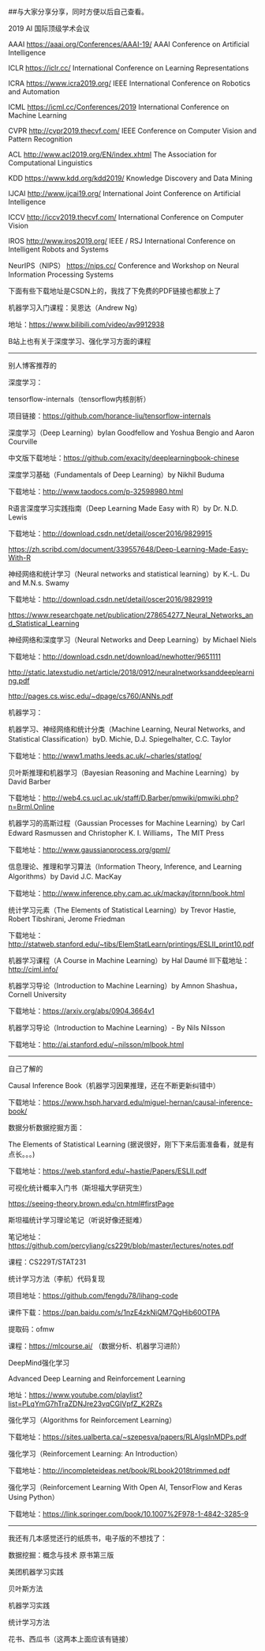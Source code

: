 ##与大家分享分享，同时方便以后自己查看。

2019 AI 国际顶级学术会议

AAAI https://aaai.org/Conferences/AAAI-19/  AAAI Conference on Artificial Intelligence

ICLR https://iclr.cc/   International Conference on Learning Representations

ICRA https://www.icra2019.org/   IEEE International Conference on Robotics and Automation

ICML https://icml.cc/Conferences/2019   International Conference on Machine Learning

CVPR  http://cvpr2019.thecvf.com/   IEEE Conference on Computer Vision and Pattern Recognition

ACL   http://www.acl2019.org/EN/index.xhtml     The Association for Computational Linguistics

KDD  https://www.kdd.org/kdd2019/   Knowledge Discovery and Data Mining

IJCAI  http://www.ijcai19.org/   International Joint Conference on Artificial Intelligence

ICCV http://iccv2019.thecvf.com/   International Conference on Computer Vision

IROS  http://www.iros2019.org/   IEEE / RSJ International Conference on Intelligent Robots and Systems

NeurIPS（NIPS） https://nips.cc/  Conference and Workshop on Neural Information Processing Systems
 
下面有些下载地址是CSDN上的，我找了下免费的PDF链接也都放上了

机器学习入门课程：吴恩达（Andrew Ng）

地址：https://www.bilibili.com/video/av9912938

B站上也有关于深度学习、强化学习方面的课程
**************************************************************
别人博客推荐的

深度学习：

tensorflow-internals（tensorflow内核剖析）

项目链接：https://github.com/horance-liu/tensorflow-internals

深度学习（Deep Learning）byIan Goodfellow and Yoshua Bengio and Aaron Courville

中文版下载地址：https://github.com/exacity/deeplearningbook-chinese

深度学习基础（Fundamentals of Deep Learning）by Nikhil Buduma

下载地址：http://www.taodocs.com/p-32598980.html

R语言深度学习实践指南（Deep Learning Made Easy with R）by Dr. N.D. Lewis

下载地址：http://download.csdn.net/detail/oscer2016/9829915

https://zh.scribd.com/document/339557648/Deep-Learning-Made-Easy-With-R

神经网络和统计学习（Neural networks and statistical learning）by K.-L. Du and M.N.s. Swamy

下载地址：http://download.csdn.net/detail/oscer2016/9829919

https://www.researchgate.net/publication/278654277_Neural_Networks_and_Statistical_Learning

神经网络和深度学习（Neural Networks and Deep Learning）by Michael Niels

下载地址：http://download.csdn.net/download/newhotter/9651111

http://static.latexstudio.net/article/2018/0912/neuralnetworksanddeeplearning.pdf

http://pages.cs.wisc.edu/~dpage/cs760/ANNs.pdf

机器学习：

机器学习、神经网络和统计分类（Machine Learning, Neural Networks, and Statistical Classification）byD. Michie, D.J. Spiegelhalter, C.C. 
Taylor

下载地址：http://www1.maths.leeds.ac.uk/~charles/statlog/

贝叶斯推理和机器学习（Bayesian Reasoning and Machine Learning）by David Barber

下载地址：http://web4.cs.ucl.ac.uk/staff/D.Barber/pmwiki/pmwiki.php?n=Brml.Online

机器学习的高斯过程（Gaussian Processes for Machine Learning）by Carl Edward Rasmussen and Christopher K. I. Williams，The MIT Press

下载地址：http://www.gaussianprocess.org/gpml/

信息理论、推理和学习算法（Information Theory, Inference, and Learning Algorithms）by David J.C. MacKay

下载地址：http://www.inference.phy.cam.ac.uk/mackay/itprnn/book.html

统计学习元素（The Elements of Statistical Learning）by Trevor Hastie, Robert Tibshirani, Jerome Friedman

下载地址：http://statweb.stanford.edu/~tibs/ElemStatLearn/printings/ESLII_print10.pdf

机器学习课程（A Course in Machine Learning）by Hal Daumé III下载地址：http://ciml.info/

机器学习导论（Introduction to Machine Learning）by Amnon Shashua，Cornell University

下载地址：https://arxiv.org/abs/0904.3664v1

机器学习导论（Introduction to Machine Learning）- By Nils Nilsson

下载地址：http://ai.stanford.edu/~nilsson/mlbook.html
***********************************************************************************************************

自己了解的

Causal Inference Book（机器学习因果推理，还在不断更新纠错中）

下载地址：https://www.hsph.harvard.edu/miguel-hernan/causal-inference-book/

数据分析数据挖掘方面：

The Elements of Statistical Learning (据说很好，刚下下来后面准备看，就是有点长。。。)

下载地址：https://web.stanford.edu/~hastie/Papers/ESLII.pdf

可视化统计概率入门书（斯坦福大学研究生）

https://seeing-theory.brown.edu/cn.html#firstPage

斯坦福统计学习理论笔记（听说好像还挺难）

笔记地址：https://github.com/percyliang/cs229t/blob/master/lectures/notes.pdf

课程：CS229T/STAT231

统计学习方法（李航）代码复现

项目地址：https://github.com/fengdu78/lihang-code

课件下载：https://pan.baidu.com/s/1nzE4zkNiQM7QgHib60OTPA

提取码：ofmw

课程：https://mlcourse.ai/  （数据分析、机器学习进阶）

DeepMind强化学习

Advanced Deep Learning and Reinforcement Learning

地址：https://www.youtube.com/playlist?list=PLqYmG7hTraZDNJre23vqCGIVpfZ_K2RZs

强化学习（Algorithms for Reinforcement Learning）

下载地址：https://sites.ualberta.ca/~szepesva/papers/RLAlgsInMDPs.pdf

强化学习（Reinforcement Learning: An Introduction）

下载地址：http://incompleteideas.net/book/RLbook2018trimmed.pdf

强化学习（Reinforcement Learning With Open AI, TensorFlow and Keras Using Python）

下载地址：https://link.springer.com/book/10.1007%2F978-1-4842-3285-9

*****************************************************************************************************************

我还有几本感觉还行的纸质书，电子版的不想找了：

数据挖掘：概念与技术 原书第三版

美团机器学习实践

贝叶斯方法

机器学习实践

统计学习方法

花书、西瓜书（这两本上面应该有链接）

